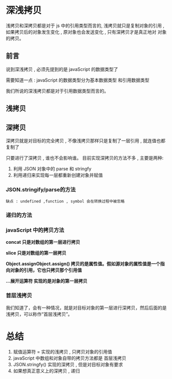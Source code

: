 # 深浅拷贝
浅拷贝和深拷贝都是对于 js 中的引用类型而言的, 浅拷贝就只是复制对象的引用 , 如果拷贝后的对象发生变化 , 原对象也会发送变化 , 只有深拷贝才是真正地对 对象的拷贝。

## 前言
说到深浅拷贝 , 必须先提到的是 javaScript 的数据类型了 

需要知道一点 : javaScript 的数据类型分为基本数据类型 和引用数据类型

我们所说的深浅拷贝都是对于引用数据类型而言的。

## 浅拷贝


## 深拷贝
深拷贝就是对目标的完全拷贝 , 不像浅拷贝那样只是复制了一层引用 , 就连值也都复制了

只要进行了深拷贝 , 谁也不会影响谁。
目前实现深拷贝的方法不多 , 主要是两种:
1. 利用 JSON 对象中的 parse 和 stringfy
2. 利用递归来实现每一层都重新创建对象并赋值

### JSON.stringify/parse的方法
     
    缺点 : undefined ,function , symbol 会在转换过程中被忽略

### 递归的方法


### javaScript 中的拷贝方法

**concat 只是对数组的第一层进行拷贝**

**slice 只是对数组的第一层拷贝**

**Object.assignObject.assign() 拷贝的是属性值。假如源对象的属性值是一个指向对象的引用，它也只拷贝那个引用值**

**...展开运算符 实现的是对象的第一层拷贝**

### 首层浅拷贝
我们知道了，会有一种情况，就是对目标对象的第一层进行深拷贝，然后后面的是浅拷贝，可以称作“首层浅拷贝”。

# 总结
1. 赋值运算符 = 实现的浅拷贝 , 只拷贝对象的引用值
2. javaScript 中数组和对象自带的拷贝方法都是 首层浅拷贝
3. JSON.stringfy() 实现的深拷贝 , 但是对目标对象有要求
4. 如果想真正意义上的深拷贝 , 递归